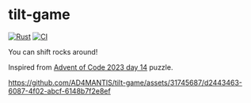 # tilt-game
[![Rust](https://github.com/AD4MANTIS/tilt-game/actions/workflows/rust.yml/badge.svg)](https://github.com/AD4MANTIS/tilt-game/actions/workflows/rust.yml)
[![CI](https://github.com/AD4MANTIS/tilt-game/actions/workflows/rust-ci.yml/badge.svg)](https://github.com/AD4MANTIS/tilt-game/actions/workflows/rust-ci.yml)

You can shift rocks around!

Inspired from [Advent of Code 2023 day 14](https://adventofcode.com/2023/day/14) puzzle.

https://github.com/AD4MANTIS/tilt-game/assets/31745687/d2443463-6087-4f02-abcf-6148b7f2e8ef
